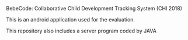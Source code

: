 BebeCode: Collaborative Child Development Tracking System (CHI 2018)

This is an android application used for the evaluation.

This repository also includes a server program coded by JAVA
